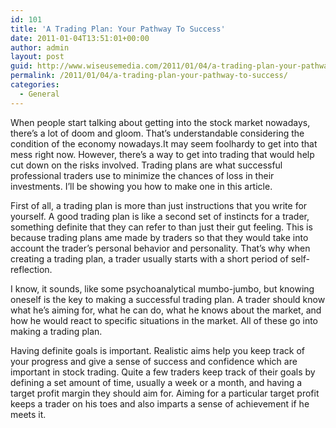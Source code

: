 ```yaml
---
id: 101
title: 'A Trading Plan: Your Pathway To Success'
date: 2011-01-04T13:51:01+00:00
author: admin
layout: post
guid: http://www.wiseusemedia.com/2011/01/04/a-trading-plan-your-pathway-to-success/
permalink: /2011/01/04/a-trading-plan-your-pathway-to-success/
categories:
  - General
---
```

When people start talking about getting into the stock market nowadays, there&#8217;s a lot of doom and gloom. That&#8217;s understandable considering the condition of the economy nowadays.It may seem foolhardy to get into that mess right now. However, there&#8217;s a way to get into trading that would help cut down on the risks involved. Trading plans are what successful professional traders use to minimize the chances of loss in their investments. I&#8217;ll be showing you how to make one in this article.

First of all, a trading plan is more than just instructions that you write for yourself. A good trading plan is like a second set of instincts for a trader, something definite that they can refer to than just their gut feeling. This is because trading plans ame made by traders so that they would take into account the trader&#8217;s personal behavior and personality. That&#8217;s why when creating a trading plan, a trader usually starts with a short period of self-reflection.

I know, it sounds, like some psychoanalytical mumbo-jumbo, but knowing oneself is the key to making a successful trading plan. A trader should know what he&#8217;s aiming for, what he can do, what he knows about the market, and how he would react to specific situations in the market. All of these go into making a trading plan.

Having definite goals is important. Realistic aims help you keep track of your progress and give a sense of success and confidence which are important in stock trading. Quite a few traders keep track of their goals by defining a set amount of time, usually a week or a month, and having a target profit margin they should aim for. Aiming for a particular target profit keeps a trader on his toes and also imparts a sense of achievement if he meets it.